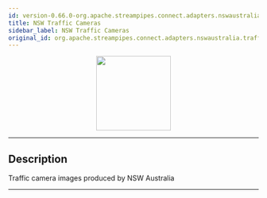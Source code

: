 ```yaml
---
id: version-0.66.0-org.apache.streampipes.connect.adapters.nswaustralia.trafficcamera
title: NSW Traffic Cameras
sidebar_label: NSW Traffic Cameras
original_id: org.apache.streampipes.connect.adapters.nswaustralia.trafficcamera
---
```


<!--
  ~ Licensed to the Apache Software Foundation (ASF) under one or more
  ~ contributor license agreements.  See the NOTICE file distributed with
  ~ this work for additional information regarding copyright ownership.
  ~ The ASF licenses this file to You under the Apache License, Version 2.0
  ~ (the "License"); you may not use this file except in compliance with
  ~ the License.  You may obtain a copy of the License at
  ~
  ~    http://www.apache.org/licenses/LICENSE-2.0
  ~
  ~ Unless required by applicable law or agreed to in writing, software
  ~ distributed under the License is distributed on an "AS IS" BASIS,
  ~ WITHOUT WARRANTIES OR CONDITIONS OF ANY KIND, either express or implied.
  ~ See the License for the specific language governing permissions and
  ~ limitations under the License.
  ~
  -->



<p align="center"> 
    <img src="/docs/img/pipeline-elements/org.apache.streampipes.connect.adapters.nswaustralia.trafficcamera/icon.png" width="150px;" class="pe-image-documentation"/>
</p>

***

## Description

Traffic camera images produced by NSW Australia


***

